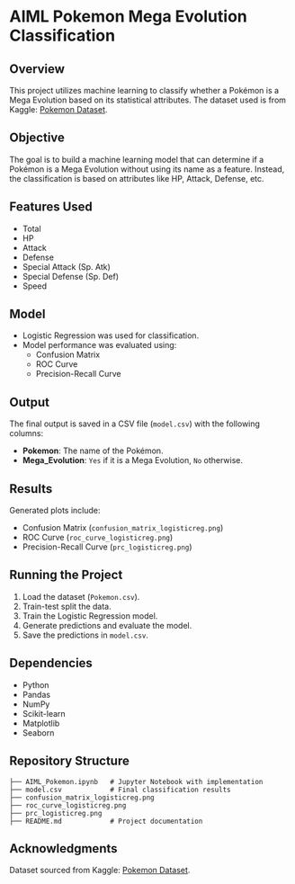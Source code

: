 # AIML Pokemon Mega Evolution Classification

## Overview
This project utilizes machine learning to classify whether a Pokémon is a Mega Evolution based on its statistical attributes. The dataset used is from Kaggle: [Pokemon Dataset](https://www.kaggle.com/datasets/abcsds/pokemon/data).

## Objective
The goal is to build a machine learning model that can determine if a Pokémon is a Mega Evolution without using its name as a feature. Instead, the classification is based on attributes like HP, Attack, Defense, etc.

## Features Used
- Total
- HP
- Attack
- Defense
- Special Attack (Sp. Atk)
- Special Defense (Sp. Def)
- Speed

## Model
- Logistic Regression was used for classification.
- Model performance was evaluated using:
  - Confusion Matrix
  - ROC Curve
  - Precision-Recall Curve

## Output
The final output is saved in a CSV file (`model.csv`) with the following columns:
- **Pokemon**: The name of the Pokémon.
- **Mega_Evolution**: `Yes` if it is a Mega Evolution, `No` otherwise.

## Results
Generated plots include:
- Confusion Matrix (`confusion_matrix_logisticreg.png`)
- ROC Curve (`roc_curve_logisticreg.png`)
- Precision-Recall Curve (`prc_logisticreg.png`)

## Running the Project
1. Load the dataset (`Pokemon.csv`).
2. Train-test split the data.
3. Train the Logistic Regression model.
4. Generate predictions and evaluate the model.
5. Save the predictions in `model.csv`.

## Dependencies
- Python
- Pandas
- NumPy
- Scikit-learn
- Matplotlib
- Seaborn

## Repository Structure
```
├── AIML_Pokemon.ipynb   # Jupyter Notebook with implementation
├── model.csv            # Final classification results
├── confusion_matrix_logisticreg.png
├── roc_curve_logisticreg.png
├── prc_logisticreg.png
├── README.md            # Project documentation
```

## Acknowledgments
Dataset sourced from Kaggle: [Pokemon Dataset](https://www.kaggle.com/datasets/abcsds/pokemon/data).


